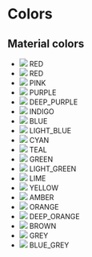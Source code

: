 # Colors

## Material colors

- ![](https://placehold.it/15/f44336/000000?text=+) RED
- ![](https://placehold.it/15//000000?text=+) RED        
- ![](https://placehold.it/15//000000?text=+) PINK       
- ![](https://placehold.it/15//000000?text=+) PURPLE     
- ![](https://placehold.it/15//000000?text=+) DEEP_PURPLE
- ![](https://placehold.it/15//000000?text=+) INDIGO     
- ![](https://placehold.it/15//000000?text=+) BLUE       
- ![](https://placehold.it/15//000000?text=+) LIGHT_BLUE 
- ![](https://placehold.it/15//000000?text=+) CYAN       
- ![](https://placehold.it/15//000000?text=+) TEAL       
- ![](https://placehold.it/15//000000?text=+) GREEN      
- ![](https://placehold.it/15//000000?text=+) LIGHT_GREEN
- ![](https://placehold.it/15//000000?text=+) LIME       
- ![](https://placehold.it/15//000000?text=+) YELLOW     
- ![](https://placehold.it/15//000000?text=+) AMBER      
- ![](https://placehold.it/15//000000?text=+) ORANGE     
- ![](https://placehold.it/15//000000?text=+) DEEP_ORANGE
- ![](https://placehold.it/15//000000?text=+) BROWN      
- ![](https://placehold.it/15//000000?text=+) GREY       
- ![](https://placehold.it/15//000000?text=+) BLUE_GREY  
